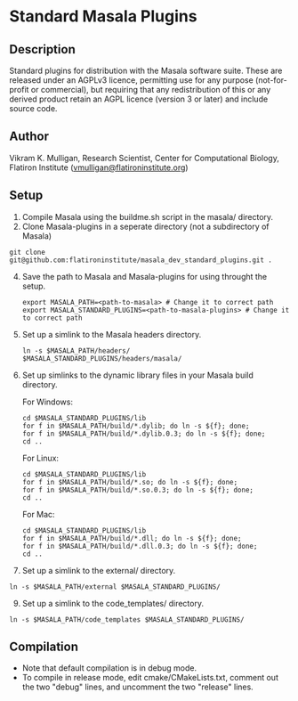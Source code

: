 # Standard Masala Plugins

## Description

Standard plugins for distribution with the Masala software suite.  These are released under an AGPLv3 licence, permitting use for any purpose (not-for-profit or commercial), but requiring that any redistribution of this or any derived product retain an AGPL licence (version 3 or later) and include source code.

## Author

Vikram K. Mulligan, Research Scientist, Center for Computational Biology, Flatiron Institute (vmulligan@flatironinstitute.org)

## Setup

1.  Compile Masala using the buildme.sh script in the masala/ directory.
2.  Clone Masala-plugins in a seperate directory (not a subdirectory of Masala)
   ```
   git clone git@github.com:flatironinstitute/masala_dev_standard_plugins.git .
   ```
4.  Save the path to Masala and Masala-plugins for using throught the setup.  
    ```
    export MASALA_PATH=<path-to-masala> # Change it to correct path 
    export MASALA_STANDARD_PLUGINS=<path-to-masala-plugins> # Change it to correct path
    ```
5.  Set up a simlink to the Masala headers directory.
    
    ```
    ln -s $MASALA_PATH/headers/ $MASALA_STANDARD_PLUGINS/headers/masala/
    ```
    
6.  Set up simlinks to the dynamic library files in your Masala build directory.

    For Windows:
    ```
    cd $MASALA_STANDARD_PLUGINS/lib
    for f in $MASALA_PATH/build/*.dylib; do ln -s ${f}; done;
    for f in $MASALA_PATH/build/*.dylib.0.3; do ln -s ${f}; done;
    cd ..
    ```

    For Linux:
    ```
    cd $MASALA_STANDARD_PLUGINS/lib
    for f in $MASALA_PATH/build/*.so; do ln -s ${f}; done;
    for f in $MASALA_PATH/build/*.so.0.3; do ln -s ${f}; done;
    cd ..
    ```

    For Mac:
    ```
    cd $MASALA_STANDARD_PLUGINS/lib
    for f in $MASALA_PATH/build/*.dll; do ln -s ${f}; done;
    for f in $MASALA_PATH/build/*.dll.0.3; do ln -s ${f}; done;
    cd ..
    ```
    
7.  Set up a simlink to the external/ directory.

  ```
  ln -s $MASALA_PATH/external $MASALA_STANDARD_PLUGINS/
  ```
  
9.  Set up a simlink to the code_templates/ directory.

   ```
   ln -s $MASALA_PATH/code_templates $MASALA_STANDARD_PLUGINS/
   ```

## Compilation

- Note that default compilation is in debug mode.
- To compile in release mode, edit cmake/CMakeLists.txt, comment out the two "debug" lines, and uncomment the two "release" lines.
